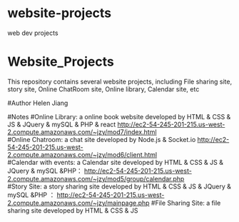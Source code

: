# website-projects
web dev projects
# Website_Projects
This repository contains several website projects, including File sharing site, story site, Online ChatRoom site, Online library, Calendar site, etc

#Author
Helen Jiang  

#Notes
#Online Library: a online book website developed by HTML & CSS & JS & JQuery & mySQL & PHP & react   http://ec2-54-245-201-215.us-west-2.compute.amazonaws.com/~jzy/mod7/index.html  
#Online Chatroom: a chat site developed by Node.js & Socket.io    http://ec2-54-245-201-215.us-west-2.compute.amazonaws.com/~jzy/mod6/client.html  
#Calendar with events: a Calendar site developed by HTML & CSS & JS & JQuery & mySQL &PHP： http://ec2-54-245-201-215.us-west-2.compute.amazonaws.com/~jzy/mod5/group/calendar.php   
#Story Site: a story sharing site developed by HTML & CSS & JS & JQuery & mySQL &PHP  ： http://ec2-54-245-201-215.us-west-2.compute.amazonaws.com/~jzy/mainpage.php
#File Sharing Site: a file sharing site developed by HTML & CSS & JS  
